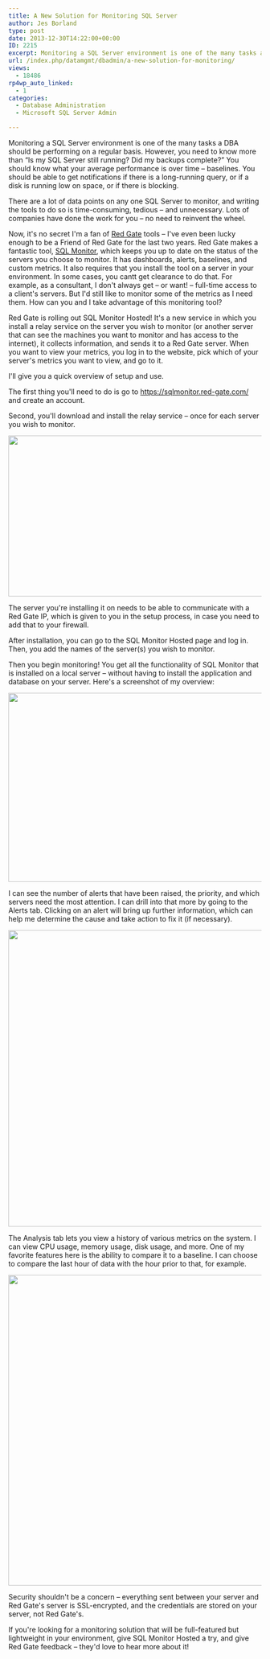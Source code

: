 ```yaml
---
title: A New Solution for Monitoring SQL Server
author: Jes Borland
type: post
date: 2013-12-30T14:22:00+00:00
ID: 2215
excerpt: Monitoring a SQL Server environment is one of the many tasks a DBA should be performing on a regular basis.
url: /index.php/datamgmt/dbadmin/a-new-solution-for-monitoring/
views:
  - 18486
rp4wp_auto_linked:
  - 1
categories:
  - Database Administration
  - Microsoft SQL Server Admin

---
```

Monitoring a SQL Server environment is one of the many tasks a DBA should be performing on a regular basis. However, you need to know more than “Is my SQL Server still running? Did my backups complete?” You should know what your average performance is over time – baselines. You should be able to get notifications if there is a long-running query, or if a disk is running low on space, or if there is blocking.

There are a lot of data points on any one SQL Server to monitor, and writing the tools to do so is time-consuming, tedious – and unnecessary. Lots of companies have done the work for you – no need to reinvent the wheel.

Now, it's no secret I'm a fan of [Red Gate][1] tools – I've even been lucky enough to be a Friend of Red Gate for the last two years. Red Gate makes a fantastic tool, [SQL Monitor][2], which keeps you up to date on the status of the servers you choose to monitor. It has dashboards, alerts, baselines, and custom metrics. It also requires that you install the tool on a server in your environment. In some cases, you cantt get clearance to do that. For example, as a consultant, I don't always get – or want! – full-time access to a client's servers. But I'd still like to monitor some of the metrics as I need them. How can you and I take advantage of this monitoring tool?

Red Gate is rolling out SQL Monitor Hosted! It's a new service in which you install a relay service on the server you wish to monitor (or another server that can see the machines you want to monitor and has access to the internet), it collects information, and sends it to a Red Gate server. When you want to view your metrics, you log in to the website, pick which of your server's metrics you want to view, and go to it.

I'll give you a quick overview of setup and use.

The first thing you'll need to do is go to <https://sqlmonitor.red-gate.com/> and create an account.

Second, you'll download and install the relay service – once for each server you wish to monitor.

<img style="vertical-align: middle;" src="/wp-content/uploads/users/grrlgeek/smh 1.JPG?mtime=1388175665" alt="" width="991" height="320" />

The server you're installing it on needs to be able to communicate with a Red Gate IP, which is given to you in the setup process, in case you need to add that to your firewall.

After installation, you can go to the SQL Monitor Hosted page and log in. Then, you add the names of the server(s) you wish to monitor.

Then you begin monitoring! You get all the functionality of SQL Monitor that is installed on a local server – without having to install the application and database on your server. Here's a screenshot of my overview:

<img style="vertical-align: middle;" src="/wp-content/uploads/users/grrlgeek/smh 3.JPG?mtime=1388175665" alt="" width="1375" height="376" />

I can see the number of alerts that have been raised, the priority, and which servers need the most attention. I can drill into that more by going to the Alerts tab. Clicking on an alert will bring up further information, which can help me determine the cause and take action to fix it (if necessary).

<img style="vertical-align: middle;" src="/wp-content/uploads/users/grrlgeek/smh 2.JPG?mtime=1388175666" alt="" width="1299" height="590" />

The Analysis tab lets you view a history of various metrics on the system. I can view CPU usage, memory usage, disk usage, and more. One of my favorite features here is the ability to compare it to a baseline. I can choose to compare the last hour of data with the hour prior to that, for example.

<img style="vertical-align: middle;" src="/wp-content/uploads/users/grrlgeek/smh 4.JPG?mtime=1388175666" alt="" width="1372" height="618" />

Security shouldn't be a concern – everything sent between your server and Red Gate's server is SSL-encrypted, and the credentials are stored on your server, not Red Gate's.

If you're looking for a monitoring solution that will be full-featured but lightweight in your environment, give SQL Monitor Hosted a try, and give Red Gate feedback – they'd love to hear more about it!

 [1]: http://www.red-gate.com/
 [2]: http://www.red-gate.com/products/dba/sql-monitor/